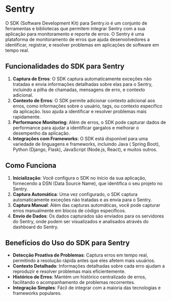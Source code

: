 # Sentry

O SDK (Software Development Kit) para Sentry.io é um conjunto de ferramentas e bibliotecas que permitem integrar Sentry
com a sua aplicação para monitoramento e reporte de erros. O Sentry é uma plataforma de monitoramento de erros que ajuda
desenvolvedores a identificar, registrar, e resolver problemas em aplicações de software em tempo real.

## Funcionalidades do SDK para Sentry

1. **Captura de Erros**: O SDK captura automaticamente exceções não tratadas e envia informações detalhadas sobre elas
   para o Sentry, incluindo a pilha de chamadas, mensagens de erro, e contexto adicional.
2. **Contexto de Erros**: O SDK permite adicionar contexto adicional aos erros, como informações sobre o usuário, tags,
   ou contexto específico da aplicação. Isso ajuda a identificar e resolver problemas mais rapidamente.
3. **Performance Monitoring**: Além de erros, o SDK pode capturar dados de performance para ajudar a identificar
   gargalos e melhorar o desempenho da aplicação.
4. **Integrações com Frameworks**: O SDK está disponível para uma variedade de linguagens e frameworks, incluindo Java (
   Spring Boot), Python (Django, Flask), JavaScript (Node.js, React), e muitos outros.

## Como Funciona

1. **Inicialização**: Você configura o SDK no início da sua aplicação, fornecendo a DSN (Data Source Name), que
   identifica o seu projeto no Sentry.
2. **Captura Automática**: Uma vez configurado, o SDK captura automaticamente exceções não tratadas e as envia para o
   Sentry.
3. **Captura Manual**: Além das capturas automáticas, você pode capturar erros manualmente em blocos de código
   específicos.
4. **Envio de Dados**: Os dados capturados são enviados para os servidores do Sentry, onde podem ser visualizados e
   analisados através do dashboard do Sentry.

## Benefícios do Uso do SDK para Sentry

* **Detecção Proativa de Problemas**: Captura erros em tempo real, permitindo a resolução rápida antes que eles afetem
  mais usuários.
* **Contexto Detalhado**: Informações detalhadas sobre cada erro ajudam a reproduzir e resolver problemas mais
  eficientemente.
* **Histórico de Erros**: Mantém um histórico centralizado de erros, facilitando o acompanhamento de problemas
  recorrentes.
* **Integração Simples**: Fácil de integrar com a maioria das tecnologias e frameworks populares.
